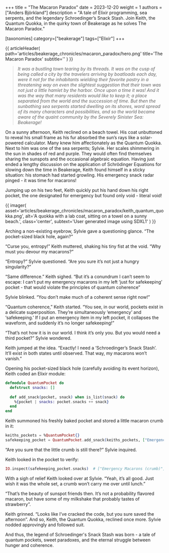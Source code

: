 +++
title = "The Macaron Paradox"
date = 2023-12-20
weight = 1
authors = ["Anders Björkland"]
description = "A tale of Elixir programming, sea serpents, and the legendary Schroedinger’s Snack Stash. Join Keith, the Quantum Quokka, in the quirky town of Beakerage as he solves The Macaron Paradox."

[taxonomies] 
category=["beakerage"]
tags=["Elixir"]
+++

{{ articleHeader(
path='articles/beakerage_chronicles/macaron_paradox/hero.png'
title='The Macaron Paradox'
subtitle=''
) }}  

> _It was a bustling town tearing by its threads. It was on the cusp of being called a city by the travelers arriving by boatloads each day, were it not for the inhabitants wielding their favorite pastry in a threatening way on even the slightest suggestion that their town was not just a little hamlet by the harbor. Once upon a time it was! And it was the way that many residents would like to keep it; a place separated from the world and the succession of time. But then the sunbathing sea serpents started dwelling on its shores, word spread of its many characters and possibilities, and so the world became aware of the quaint community by the Severely Sinister Sea: Beakerage!_

On a sunny afternoon, Keith reclined on a beach towel. His coat unbuttoned to reveal his small frame as his fur absorbed the sun’s rays like a solar-powered calculator. Many knew him affectionately as the Quantum Quokka. Next to him was one of the sea serpents; Sylvie. Her scales shimmering in the sun in shades of red and purple. They would often find themselves sharing the sunspots and the occasional algebraic equation. Having just ended a lengthy discussion on the application of Schrödinger Equations for slowing down the time in Beakerage, Keith found himself in a sticky situation: his stomach had started growling. His emergency snack radar pinged - it was time for macarons!

Jumping up on his two feet, Keith quickly put his hand down his right pocket, the one designated for emergency but found only void - literal void!

{{ imager(
    asset='articles/beakerage_chronicles/macaron_paradox/keith_quantum_quokka.png', 
    alt='A quokka with a lab coat, sitting on a towel on a sunny beach.', 
    class='center',
    subtext='User generated image using SDXL1'
) }}

Arching a non-existing eyebrow, Sylvie gave a questioning glance. “The pocket-sized black hole, again?”

“Curse you, entropy!” Keith muttered, shaking his tiny fist at the void. “Why must you devour my macarons?”

“Entropy?” Sylvie questioned. “Are you sure it’s not just a hungry singularity?”

“Same difference.” Keith sighed. “But it’s a conundrum I can’t seem to escape: I can’t put my emergency macarons in my left ‘just for safekeeping’ pocket - that would violate the principles of quantum coherence”

Sylvie blinked. “You don’t make much of a coherent sense right now!”

“Quantum coherence,” Keith started. “You see, in our world, pockets exist in a delicate superposition. They’re simultaneously ‘emergency’ and ‘safekeeping.’ If I put an emergency item in my left pocket, it collapses the waveform, and suddenly it’s no longer safekeeping!”

“That’s not how it is in our world. I think it’s only you. But you would need a third pocket?” Sylvie wondered.

Keith jumped at the idea. “Exactly! I need a ‘Schroedinger’s Snack Stash’. It’ll exist in both states until observed. That way, my macarons won’t vanish.”

Opening his pocket-sized black hole (carefully avoiding its event horizon), Keith coded an Elixir module: 

```elixir
defmodule QuantumPocket do
  defstruct snacks: []
  
  def add_snack(pocket, snack) when is_list(snack) do
    %{pocket | snacks: pocket.snacks ++ snack}
  end
end
```

Keith summoned his freshly baked pocket and stored a little macaron crumb in it:
```elixir
keiths_pockets = %QuantumPocket{}
safekeeping_pocket = QuantumPocket.add_snack(keiths_pockets, ["Emergency Macarons (crumb)"])
```

“Are you sure that the little crumb is still there?” Sylvie inquired.

Keith looked in the pocket to verify:
```elixir
IO.inspect(safekeeping_pocket.snacks)  # ["Emergency Macarons (crumb)"]
```

With a sigh of relief Keith looked over at Sylvie. “Yeah, it’s all good. Just wish it was the whole set, a crumb won’t carry me over until lunch.”

“That’s the beauty of sunspot friends then. It’s not a probability flavored macaron, but have some of my milkshake that probably tastes of strawberry”.

Keith grinned. “Looks like I’ve cracked the code, but you sure saved the afternoon”. And so, Keith, the Quantum Quokka, reclined once more. Sylvie nodded approvingly and followed suit. 

And thus, the legend of Schroedinger's Snack Stash was born - a tale of quantum pockets, sweet paradoxes, and the eternal struggle between hunger and coherence. 
